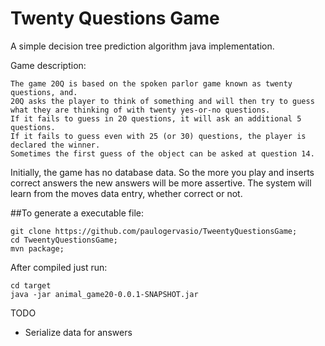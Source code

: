 # Twenty Questions Game
A simple decision tree prediction algorithm java implementation.


Game description:
```
The game 20Q is based on the spoken parlor game known as twenty questions, and. 
20Q asks the player to think of something and will then try to guess what they are thinking of with twenty yes-or-no questions. 
If it fails to guess in 20 questions, it will ask an additional 5 questions. 
If it fails to guess even with 25 (or 30) questions, the player is declared the winner. 
Sometimes the first guess of the object can be asked at question 14.
```

Initially, the game has no database data. 
So the more you play and inserts correct answers the new answers will be more assertive.
The system will learn from the moves data entry, whether correct or not.




##To generate a executable file:
 
```
git clone https://github.com/paulogervasio/TweentyQuestionsGame;  
cd TweentyQuestionsGame;  
mvn package; 
```
After compiled just run:  

```
cd target 
java -jar animal_game20-0.0.1-SNAPSHOT.jar
```


TODO
- Serialize data for answers

